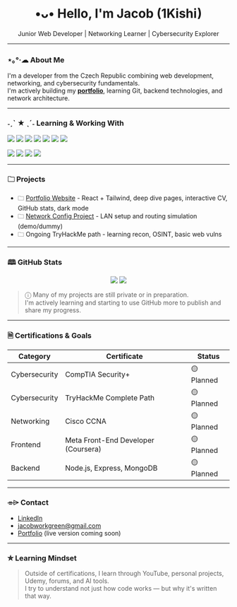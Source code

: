 <h1 align="center">•ᴗ• Hello, I'm Jacob (1Kishi)</h1>

<p align="center">Junior Web Developer | Networking Learner | Cybersecurity Explorer</p>

---

### ⋆｡°·☁︎ About Me

I'm a developer from the Czech Republic combining web development, networking, and cybersecurity fundamentals.  
I'm actively building my <strong><a href="[(https://github.com/1Kishi/Portfolio-Web)]">portfolio</a></strong>, learning Git, backend technologies, and network architecture.

---

### ˗ˏˋ ★ ˎˊ˗ Learning & Working With

<p>
  <img src="https://img.shields.io/badge/-JavaScript-black?style=for-the-badge&logo=javascript&logoColor=yellow" />
  <img src="https://img.shields.io/badge/-React-black?style=for-the-badge&logo=react" />
  <img src="https://img.shields.io/badge/-TailwindCSS-black?style=for-the-badge&logo=tailwindcss" />
  <img src="https://img.shields.io/badge/-Vite-black?style=for-the-badge&logo=vite" />
  <img src="https://img.shields.io/badge/-Node.js-black?style=for-the-badge&logo=nodedotjs" />
  <img src="https://img.shields.io/badge/-C%23-black?style=for-the-badge&logo=csharp" />
  <img src="https://img.shields.io/badge/-Git-black?style=for-the-badge&logo=git" />
</p>
</p>

<p>
  <img src="https://img.shields.io/badge/-Cisco-black?style=for-the-badge&logo=cisco" />
  <img src="https://img.shields.io/badge/-TryHackMe-black?style=for-the-badge&logo=tryhackme" />
  <img src="https://img.shields.io/badge/-CCNA-black?style=for-the-badge" />
  <img src="https://img.shields.io/badge/-CompTIA_Security+ -black?style=for-the-badge" />
</p>

---

### 🗀 Projects

- 🗀 [Portfolio Website]([https://github.com/1Kishi/portfolio](https://github.com/1Kishi/Portfolio-Web)) - React + Tailwind, deep dive pages, interactive CV, GitHub stats, dark mode
- 🗀 [Network Config Project](https://github.com/1Kishi/network-config) - LAN setup and routing simulation (demo/dummy)
- 🗀 Ongoing TryHackMe path - learning recon, OSINT, basic web vulns

---

### 🕮 GitHub Stats

<div align="center">
  <img src="https://github-readme-stats.vercel.app/api?username=1Kishi&show_icons=true&theme=tokyonight&hide_border=true" />
  <img src="https://github-readme-stats.vercel.app/api/top-langs/?username=1Kishi&layout=compact&theme=tokyonight&hide_border=true" />
</div>

> ⓘ Many of my projects are still private or in preparation.  
> I'm actively learning and starting to use GitHub more to publish and share my progress.

---

### 🗎 Certifications & Goals

| Category       | Certificate                         | Status     |
|----------------|--------------------------------------|------------|
| Cybersecurity  | CompTIA Security+                   | 🟡 Planned |
| Cybersecurity  | TryHackMe Complete Path             | 🟡 Planned |
| Networking     | Cisco CCNA                          | 🟡 Planned |
| Frontend       | Meta Front-End Developer (Coursera) | 🟡 Planned |
| Backend        | Node.js, Express, MongoDB           | 🟡 Planned |

---

### ⌯⌲ Contact

-  [LinkedIn](https://www.linkedin.com/in/jacobgreen-dev)
-  jacobworkgreen@gmail.com
-  [Portfolio](https://github.com/1Kishi/portfolio) (live version coming soon)

---

### ✮ Learning Mindset

> Outside of certifications, I learn through YouTube, personal projects, Udemy, forums, and AI tools.  
> I try to understand not just how code works — but why it's written that way.
